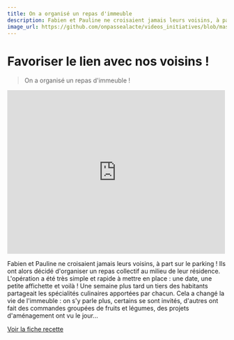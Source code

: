```yaml
---
title: On a organisé un repas d'immeuble
description: Fabien et Pauline ne croisaient jamais leurs voisins, à part sur le parking ! Ils ont alors décidé d'organiser un repas collectif au milieu de leur résidence.
image_url: https://github.com/onpassealacte/videos_initiatives/blob/master/media/repas_immeuble.jpg?raw=true
---
```


# Favoriser le lien avec nos voisins !

> On a organisé un repas d'immeuble ! 

<iframe src="https://player.vimeo.com/video/126349259" width="500" height="375" frameborder="0" webkitallowfullscreen mozallowfullscreen allowfullscreen></iframe>

Fabien et Pauline ne croisaient jamais leurs voisins, à part sur le parking ! Ils ont alors décidé d'organiser un repas collectif au milieu de leur résidence. L'opération a été très simple et rapide à mettre en place : une date, une petite affichette et voilà ! Une semaine plus tard un tiers des habitants partageait les spécialités culinaires apportées par chacun. Cela a changé la vie de l'immeuble : on s'y parle plus, certains se sont invités, d'autres ont fait des commandes groupées de fruits et légumes, des projets d'aménagement ont vu le jour...

[Voir la fiche recette](http://www.onpassealacte.fr/recettes_coup_de_coeur_en_savoir_plus.php?r=640)
